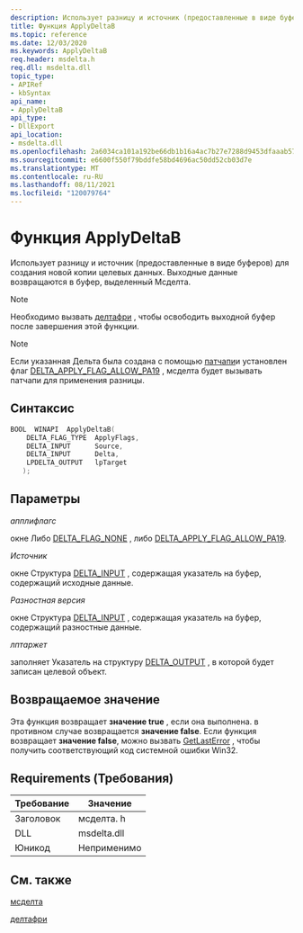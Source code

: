 ```yaml
---
description: Использует разницу и источник (предоставленные в виде буферов) для создания новой копии целевых данных. Выходные данные возвращаются в буфер, выделенный Мсделта.
title: Функция ApplyDeltaB
ms.topic: reference
ms.date: 12/03/2020
ms.keywords: ApplyDeltaB
req.header: msdelta.h
req.dll: msdelta.dll
topic_type:
- APIRef
- kbSyntax
api_name:
- ApplyDeltaB
api_type:
- DllExport
api_location:
- msdelta.dll
ms.openlocfilehash: 2a6034ca101a192be66db1b16a4ac7b27e7288d9453dfaaab5782e55e11d4c67
ms.sourcegitcommit: e6600f550f79bddfe58bd4696ac50dd52cb03d7e
ms.translationtype: MT
ms.contentlocale: ru-RU
ms.lasthandoff: 08/11/2021
ms.locfileid: "120079764"
---
```

# <a name="applydeltab-function"></a>Функция ApplyDeltaB

Использует разницу и источник (предоставленные в виде буферов) для создания новой копии целевых данных. Выходные данные возвращаются в буфер, выделенный Мсделта.

> [!NOTE]
> Необходимо вызвать [делтафри](msdelta-deltafree.md) , чтобы освободить выходной буфер после завершения этой функции.

> [!NOTE]
> Если указанная Дельта была создана с помощью [патчапи](patchapi.md)и установлен флаг [DELTA_APPLY_FLAG_ALLOW_PA19](/previous-versions/bb417345(v=msdn.10)#delta_flag_type-flags) , мсделта будет вызывать патчапи для применения разницы.

## <a name="syntax"></a>Синтаксис

```cpp
BOOL  WINAPI  ApplyDeltaB(
    DELTA_FLAG_TYPE  ApplyFlags,
    DELTA_INPUT      Source,
    DELTA_INPUT      Delta,
    LPDELTA_OUTPUT   lpTarget
   );
```

## <a name="parameters"></a>Параметры

*апплифлагс*

окне Либо [DELTA_FLAG_NONE](/previous-versions/bb417345(v=msdn.10)#delta_flag_type-flags) , либо [DELTA_APPLY_FLAG_ALLOW_PA19](/previous-versions/bb417345(v=msdn.10)#delta_flag_type-flags).

*Источник*

окне Структура [DELTA_INPUT](/previous-versions/bb417345(v=msdn.10)#delta-input-structure) , содержащая указатель на буфер, содержащий исходные данные.

*Разностная версия*

окне Структура [DELTA_INPUT](/previous-versions/bb417345(v=msdn.10)#delta-input-structure) , содержащая указатель на буфер, содержащий разностные данные.

*лптаржет*

заполняет Указатель на структуру [DELTA_OUTPUT](/previous-versions/bb417345(v=msdn.10)#delta-output-structure) , в которой будет записан целевой объект.

## <a name="return-value"></a>Возвращаемое значение

Эта функция возвращает **значение true** , если она выполнена. в противном случае возвращается **значение false**. Если функция возвращает **значение false**, можно вызвать [GetLastError](/windows/win32/api/errhandlingapi/nf-errhandlingapi-getlasterror) , чтобы получить соответствующий код системной ошибки Win32.

## <a name="requirements"></a>Requirements (Требования)

| Требование | Значение |
|----------------|---------------------------------------------------------------------------------------|
| Заголовок | мсделта. h |
| DLL | msdelta.dll |
| Юникод | Неприменимо |

## <a name="see-also"></a>См. также

[мсделта](msdelta.md)

[делтафри](msdelta-deltafree.md)
